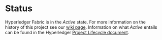 Status
======

Hyperledger Fabric is in the *Active* state. For more information on the
history of this project see our [wiki
page](https://wiki.hyperledger.org/projects/fabric#history). Information
on what *Active* entails can be found in the Hyperledger [Project
Lifecycle
document](https://wiki.hyperledger.org/community/project-lifecycle).
